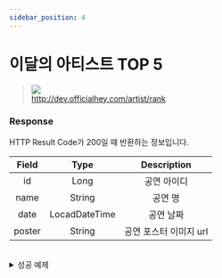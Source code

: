 ```yaml
---
sidebar_position: 4
---
```


# 이달의 아티스트 TOP 5


> ![](https://img.shields.io/static/v1?label=&message=GET&color=blue) <br/>
> http://dev.officialhey.com/artist/rank



### Response

HTTP Result Code가 200일 때 반환하는 정보입니다.


| Field  |     Type      |  Description   |   
|:------:|:-------------:|:--------------:|
|   id   |     Long      |     공연 아이디     | 
|  name  |    String     |      공연 명      |   
|  date  | LocadDateTime |     공연 날짜      |  
| poster |    String     | 공연 포스터 이미지 url |   

<br/>

  <details markdown="1">
  <summary>성공 예제</summary>

  ```
  {
  "ok": true,
  "data": [
    {
      "id": 1,
      "name": "artist1",
      "profileImage": "image1"
    },
    {
      "id": 2,
      "name": "artist2",
      "profileImage": "image1"
    },
    {
      "id": 3,
      "name": "artist3",
      "profileImage": "image1"
    },
    {
      "id": 4,
      "name": "artist4",
      "profileImage": "image1"
    },
    {
      "id": 5,
      "name": "artist5",
      "profileImage": "image1"
    }
  ]
}
  ```
  </details>
<br/>